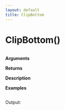 ```yaml
---
layout: default
title: ClipBottom
---
```


# ClipBottom()

``` c

```

**Arguments**

**Returns**

**Description**

**Examples**

``` c

```

Output:

```

```

